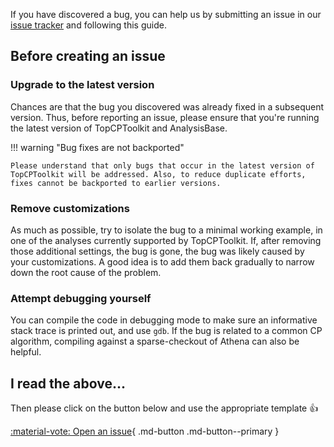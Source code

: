 If you have discovered a bug, you can help us by submitting an issue in our [issue tracker](https://gitlab.cern.ch/atlasphys-top/reco/TopCPToolkit/-/issues) and following this guide.

## Before creating an issue

### Upgrade to the latest version

Chances are that the bug you discovered was already fixed in a subsequent
version.
Thus, before reporting an issue, please ensure that you're running the latest version of TopCPToolkit and AnalysisBase.

!!! warning "Bug fixes are not backported"

    Please understand that only bugs that occur in the latest version of
    TopCPToolkit will be addressed. Also, to reduce duplicate efforts,
    fixes cannot be backported to earlier versions.

### Remove customizations

As much as possible, try to isolate the bug to a minimal working example, in one of the analyses currently supported by TopCPToolkit.
If, after removing those additional settings, the bug is gone, the bug was likely caused by your customizations.
A good idea is to add them back gradually to narrow down the root cause of the problem.

### Attempt debugging yourself

You can compile the code in debugging mode to make sure an informative stack trace is printed out, and use `gdb`.
If the bug is related to a common CP algorithm, compiling against a sparse-checkout of Athena can also be helpful.

## I read the above...

Then please click on the button below and use the appropriate template :thumbsup:

[:material-vote: Open an issue](https://gitlab.cern.ch/atlasphys-top/reco/TopCPToolkit/-/issues/new){ .md-button .md-button--primary }